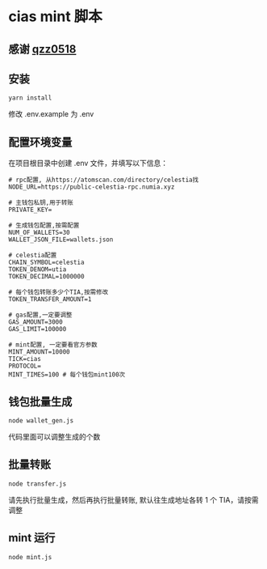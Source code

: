 # cias mint 脚本

## 感谢 [qzz0518](https://github.com/qzz0518/coss)

## 安装

```
yarn install
```

修改 .env.example 为 .env

## 配置环境变量

在项目根目录中创建 .env 文件，并填写以下信息：

```
# rpc配置, 从https://atomscan.com/directory/celestia找
NODE_URL=https://public-celestia-rpc.numia.xyz

# 主钱包私钥,用于转账
PRIVATE_KEY=

# 生成钱包配置,按需配置
NUM_OF_WALLETS=30
WALLET_JSON_FILE=wallets.json

# celestia配置
CHAIN_SYMBOL=celestia
TOKEN_DENOM=utia
TOKEN_DECIMAL=1000000

# 每个钱包转账多少个TIA,按需修改
TOKEN_TRANSFER_AMOUNT=1

# gas配置,一定要调整
GAS_AMOUNT=3000
GAS_LIMIT=100000

# mint配置, 一定要看官方参数
MINT_AMOUNT=10000
TICK=cias
PROTOCOL=
MINT_TIMES=100 # 每个钱包mint100次

```

## 钱包批量生成

```
node wallet_gen.js
```

代码里面可以调整生成的个数

## 批量转账

```
node transfer.js
```

请先执行批量生成，然后再执行批量转账, 默认往生成地址各转 1 个 TIA，请按需调整

## mint 运行

```
node mint.js
```
